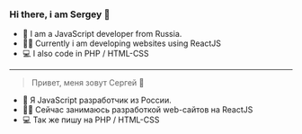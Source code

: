 ### Hi there, i am Sergey 👋


- 👦 I am a JavaScript developer from Russia.
- 👨‍💻 Currently i am developing websites using ReactJS
- 💻 I also code in PHP / HTML-CSS

----

> Привет, меня зовут Сергей 👋

- 👦 Я JavaScript разработчик из России.
- 👨‍💻 Сейчас занимаюсь разработкой web-сайтов на ReactJS
- 💻 Так же пишу на PHP / HTML-CSS
